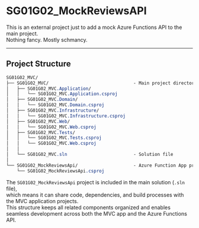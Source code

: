 # SG01G02_MockReviewsAPI
  
This is an external project just to add a mock Azure Functions API to the main project.  
Nothing fancy. Mostly schmancy.  
  
---
  
## Project Structure
  
```css
SG01G02_MVC/
├── SG01G02_MVC/                                - Main project directory
│   ├── SG01G02_MVC.Application/
│   │   └── SG01G02_MVC.Application.csproj
│   ├── SG01G02_MVC.Domain/
│   │   └── SG01G02_MVC.Domain.csproj
│   ├── SG01G02_MVC.Infrastructure/
│   │   └── SG01G02_MVC.Infrastructure.csproj
│   ├── SG01G02_MVC.Web/
│   │   └── SG01G02_MVC.Web.csproj
│   ├── SG01G02_MVC.Tests/
│   │   └── SG01G02_MVC.Tests.csproj
│   │   └── SG01G02_MVC.Web.csproj
│   │
│   └── SG01G02_MVC.sln                         - Solution file
│
└── SG01G02_MockReviewsApi/                     - Azure Function App project directory
    └── SG01G02_MockReviewsApi.csproj

```
  
The `SG01G02_MockReviewsApi` project is included in the main solution (`.sln` file),  
which means it can share code, dependencies, and build processes with the MVC application projects.  
This structure keeps all related components organized and enables seamless development across both the MVC app and the Azure Functions API.  